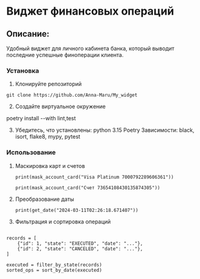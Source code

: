 # Виджет финансовых операций

## Описание:

Удобный виджет для личного кабинета банка, который выводит последние успешные финоперации клиента.

### Установка

1. Клонируйте репозиторий
```
git clone https://github.com/Anna-Maru/My_widget
```

2. Создайте виртуальное окружение

poetry install --with lint,test

3. Убедитесь, что установлены:
   python 3.15
   Poetry
   Зависимости: black, isort, flake8, mypy, pytest

### Использование

1. Маскировка карт и счетов
   ```from widget.py import mask_account_card
   print(mask_account_card("Visa Platinum 7000792289606361"))

   print(mask_account_card("Счет 73654108430135874305"))
2. Преобразование даты
   ```from widget.py import get_date
   print(get_date("2024-03-11T02:26:18.671407"))
   ```
3. Фильтрация и сортировка операций
```from processing.py import filter_by_state, sort_by_date

records = [
    {"id": 1, "state": "EXECUTED", "date": "..."},
    {"id": 2, "state": "CANCELED", "date": "..."},
]

executed = filter_by_state(records)
sorted_ops = sort_by_date(executed)
```